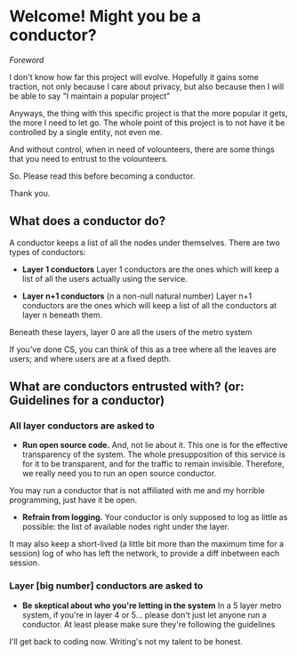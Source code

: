 # Welcome! Might you be a conductor?

*Foreword*

I don't know how far this project will evolve. Hopefully it gains some traction, not only because I care about privacy, but also because then I will be able to say "I maintain a popular project"

Anyways, the thing with this specific project is that the more popular it gets, the more I need to let go. The whole point of this project is to not have it be controlled by a single entity, not even me.

And without control, when in need of volounteers, there are some things that you need to entrust to the volounteers.

So. Please read this before becoming a conductor.

Thank you.

## What does a conductor do?

A conductor keeps a list of all the nodes under themselves. There are two types of conductors:

- **Layer 1 conductors**
Layer 1 conductors are the ones which will keep a list of all the users actually using the service.

- **Layer n+1 conductors** (n a non-null natural number)
Layer n+1 conductors are the ones which will keep a list of all the conductors at layer n beneath them.

Beneath these layers, layer 0 are all the users of the metro system

If you've done CS, you can think of this as a tree where all the leaves are users; and where users are at a fixed depth.

## What are conductors entrusted with? (or: Guidelines for a conductor)

### All layer conductors are asked to

- **Run open source code.** And, not lie about it.
This one is for the effective transparency of the system. The whole presupposition of this service is for it to be transparent, and for the traffic to remain invisible. Therefore, we really need you to run an open source conductor.

You may run a conductor that is not affiliated with me and my horrible programming, just have it be open.

- **Refrain from logging.**
Your conductor is only supposed to log as little as possible: the list of available nodes right under the layer.

It may also keep a short-lived (a little bit more than the maximum time for a session) log of who has left the network, to provide a diff inbetween each session.

### Layer [big number] conductors are asked to

- **Be skeptical about who you're letting in the system**
In a 5 layer metro system, if you're in layer 4 or 5... please don't just let anyone run a conductor. At least please make sure they're following the guidelines

I'll get back to coding now. Writing's not my talent to be honest.

